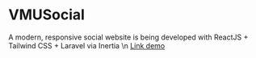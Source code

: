 # VMUSocial
 A modern, responsive social website is being developed with ReactJS + Tailwind CSS + Laravel via Inertia \n
 [Link demo](vmusocial.id.vn)
